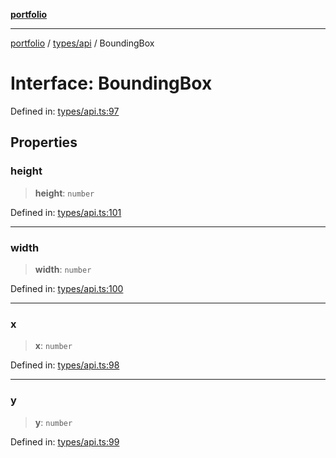 [**portfolio**](../../../README.md)

***

[portfolio](../../../modules.md) / [types/api](../README.md) / BoundingBox

# Interface: BoundingBox

Defined in: [types/api.ts:97](https://github.com/tnorlund/Portfolio/blob/035b11ab543a17ec78b83c4fcc284e0d2a2292d2/portfolio/types/api.ts#L97)

## Properties

### height

> **height**: `number`

Defined in: [types/api.ts:101](https://github.com/tnorlund/Portfolio/blob/035b11ab543a17ec78b83c4fcc284e0d2a2292d2/portfolio/types/api.ts#L101)

***

### width

> **width**: `number`

Defined in: [types/api.ts:100](https://github.com/tnorlund/Portfolio/blob/035b11ab543a17ec78b83c4fcc284e0d2a2292d2/portfolio/types/api.ts#L100)

***

### x

> **x**: `number`

Defined in: [types/api.ts:98](https://github.com/tnorlund/Portfolio/blob/035b11ab543a17ec78b83c4fcc284e0d2a2292d2/portfolio/types/api.ts#L98)

***

### y

> **y**: `number`

Defined in: [types/api.ts:99](https://github.com/tnorlund/Portfolio/blob/035b11ab543a17ec78b83c4fcc284e0d2a2292d2/portfolio/types/api.ts#L99)
